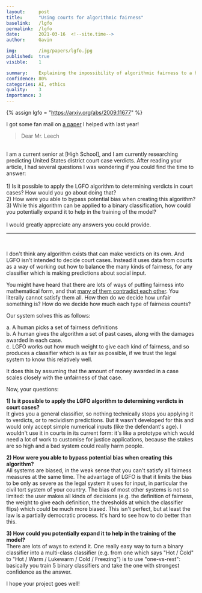 ```yaml
---
layout:     post
title:      "Using courts for algorithmic fairness"
baselink:   /lgfo
permalink:  /lgfo
date:       2021-03-16  <!--site.time-->
author:     Gavin

img:        /img/papers/lgfo.jpg
published:  true
visible:    1

summary:    Explaining the impossibility of algorithmic fairness to a high schooler.
confidence: 80%
categories: AI, ethics
quality: 	3
importance: 3
---
```


{%	assign lgfo = "https://arxiv.org/abs/2009.11677"		%}


I got some fan mail on <a href="{{lgfo}}">a paper</a> I helped with last year!


> Dear Mr. Leech
<br>
I am a current senior at [High School], and I am currently researching predicting United States district court case verdicts. After reading your article, I had several questions I was wondering if you could find the time to answer:
<br><br>
1) Is it possible to apply the LGFO algorithm to determining verdicts in court cases? How would you go about doing that?<br>
2) How were you able to bypass potential bias when creating this algorithm?<br>
3) While this algorithm can be applied to a binary classification, how could you potentially expand it to help in the training of the model?<br><br>
I would greatly appreciate any answers you could provide.

<br>

---

<br>

I don't think any algorithm exists that can make verdicts on its own. And LGFO isn't intended to decide court cases. Instead it uses data from courts as a way of working out how to balance the many kinds of fairness, for any classifier which is making predictions about social input.

You might have heard that there are lots of ways of putting fairness into mathematical form, and that <a href="https://arxiv.org/abs/1609.05807">many of them contradict each other</a>. You literally cannot satisfy them all. How then do we decide how unfair something is? How do we decide how much each type of fairness counts? 

Our system solves this as follows:

a. A human picks a set of fairness definitions<br>
b. A human gives the algorithm a set of past cases, along with the damages awarded in each case.<br>
c. LGFO works out how much weight to give each kind of fairness, and so produces a classifier which is as fair as possible, if we trust the legal system to know this relatively well. 

It does this by assuming that the amount of money awarded in a case scales closely with the unfairness of that case.

Now, your questions:

**1) Is it possible to apply the LGFO algorithm to determining verdicts in court cases?**<br>
It gives you a general classifier, so nothing technically stops you applying it to verdicts, or to recividism predictions. But it wasn't developed for this and would only accept simple numerical inputs (like the defendant's age). I wouldn't use it in courts in its current form: it's like a prototype which would need a lot of work to customise for justice applications, because the stakes are so high and a bad system could really harm people.

**2) How were you able to bypass potential bias when creating this algorithm?**<br>
All systems are biased, in the weak sense that you can't satisfy all fairness measures at the same time. The advantage of LGFO is that it limits the bias to be only as severe as the legal system it uses for input, in particular the civil tort system of your country. The bias of most other systems is not so limited: the user makes all kinds of decisions (e.g. the definition of fairness, the weight to give each definition, the thresholds at which the classifier flips) which could be much more biased. This isn't perfect, but at least the law is a partially democratic process. It's hard to see how to do better than this.

**3) How could you potentially expand it to help in the training of the model?**<br>
There are lots of ways to extend it. One really easy way to turn a binary classifier into a multi-class classifier (e.g. from one which says "Hot / Cold" to "Hot / Warm / Lukewarm / Cold / Freezing") is to use "one-vs-rest": basically you train 5 binary classifiers and take the one with strongest confidence as the answer.

I hope your project goes well!

<br>

